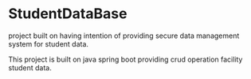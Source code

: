 # StudentDataBase
 project built on having intention of providing secure data management system for student data.

This project is built on java spring boot providing crud operation facility student data.
